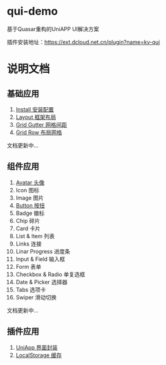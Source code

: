 # qui-demo
基于Quasar重构的UniAPP UI解决方案

插件安装地址：https://ext.dcloud.net.cn/plugin?name=kv-qui

# 说明文档

## 基础应用

1. [Install 安装配置](./.documents/1.安装配置.md)
2. [Layout 框架布局](./.documents/2.框架布局.md)
3. [Grid Gutter 网格间距](./.documents/3.网格间距.md)
4. [Grid Row 布局网格](./.documents/4.网格间距.md)

文档更新中...

## 组件应用

1. [Avatar 头像](./.documents/compontnes/Avatar.md)
2. Icon 图标
3. Image 图片
4. [Button 按扭](./.documents/compontnes/Button.md)
5. Badge 徽标
6. Chip 碎片
7. Card 卡片
8. List & Item 列表
9. Links 连接
10. Linar Progress 进度条
11. Input & Field 输入框
12. Form 表单
13. Checkbox & Radio 单复选框
14. Date & Picker 选择器
15. Tabs 选项卡
16. Swiper 滑动切换

文档更新中...

## 插件应用

1. [UniApp 界面封装](./.documents/plugs/UniApp.md)
2. [LocalStorage 缓存](./.documents/plugs/LocalStorage.md)



